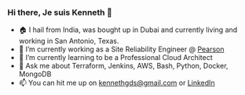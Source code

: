 ### Hi there, Je suis Kenneth 👋

<!--
**kennethgds/kennethgds** is a ✨ _special_ ✨ repository because its `README.md` (this file) appears on your GitHub profile.

-->

- 🏠 I hail from India, was bought up in Dubai and currently living and working in San Antonio, Texas.
- 🔭 I’m currently working as a Site Reliability Engineer @ [Pearson](https://www.pearson.com/)
- 🌱 I’m currently learning to be a Professional Cloud Architect
- 💬 Ask me about Terraform, Jenkins, AWS, Bash, Python, Docker, MongoDB
- 📫 You can hit me up on <kennethgds@gmail.com> or [LinkedIn](www.linkedin.com/in/kennygd) 
